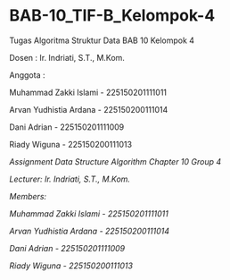 # BAB-10_TIF-B_Kelompok-4

Tugas Algoritma Struktur Data BAB 10 Kelompok 4

Dosen : Ir. Indriati, S.T., M.Kom.

Anggota :

Muhammad Zakki Islami - 225150201111011

Arvan Yudhistia Ardana - 225150200111014

Dani Adrian - 225150201111009

Riady Wiguna - 225150200111013


*Assignment Data Structure Algorithm Chapter 10 Group 4*

*Lecturer: Ir. Indriati, S.T., M.Kom.*

*Members:*

*Muhammad Zakki Islami - 225150201111011*

*Arvan Yudhistia Ardana - 225150200111014*

*Dani Adrian - 225150201111009*

*Riady Wiguna - 225150200111013*
